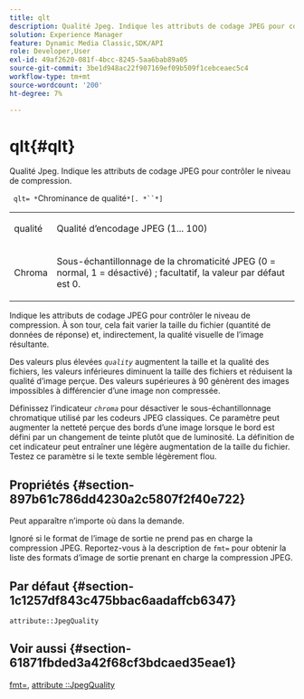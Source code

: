 ```yaml
---
title: qlt
description: Qualité Jpeg. Indique les attributs de codage JPEG pour contrôler le niveau de compression.
solution: Experience Manager
feature: Dynamic Media Classic,SDK/API
role: Developer,User
exl-id: 49af2620-081f-4bcc-8245-5aa6bab89a05
source-git-commit: 3be1d948ac22f907169ef09b509f1cebceaec5c4
workflow-type: tm+mt
source-wordcount: '200'
ht-degree: 7%

---
```


# qlt{#qlt}

Qualité Jpeg. Indique les attributs de codage JPEG pour contrôler le niveau de compression.

` qlt= *`Chrominance de qualité`*[. *``*]`

<table id="simpletable_A245B6A3D2374A6A89DE63A5621CFEC0"> 
 <tr class="strow"> 
  <td class="stentry"> <p> <span class="varname"> qualité </span> </p> </td> 
  <td class="stentry"> <p>Qualité d’encodage JPEG (1... 100) </p> </td> 
 </tr> 
 <tr class="strow"> 
  <td class="stentry"> <p> <span class="varname"> Chroma </span> </p> </td> 
  <td class="stentry"> <p>Sous-échantillonnage de la chromaticité JPEG (0 = normal, 1 = désactivé) ; facultatif, la valeur par défaut est 0. </p> </td> 
 </tr> 
</table>

Indique les attributs de codage JPEG pour contrôler le niveau de compression. À son tour, cela fait varier la taille du fichier (quantité de données de réponse) et, indirectement, la qualité visuelle de l’image résultante.

Des valeurs plus élevées *`quality`* augmentent la taille et la qualité des fichiers, les valeurs inférieures diminuent la taille des fichiers et réduisent la qualité d’image perçue. Des valeurs supérieures à 90 génèrent des images impossibles à différencier d’une image non compressée.

Définissez l’indicateur *`chroma`* pour désactiver le sous-échantillonnage chromatique utilisé par les codeurs JPEG classiques. Ce paramètre peut augmenter la netteté perçue des bords d’une image lorsque le bord est défini par un changement de teinte plutôt que de luminosité. La définition de cet indicateur peut entraîner une légère augmentation de la taille du fichier. Testez ce paramètre si le texte semble légèrement flou.

## Propriétés {#section-897b61c786dd4230a2c5807f2f40e722}

Peut apparaître n’importe où dans la demande.

Ignoré si le format de l’image de sortie ne prend pas en charge la compression JPEG. Reportez-vous à la description de `fmt=` pour obtenir la liste des formats d’image de sortie prenant en charge la compression JPEG.

## Par défaut {#section-1c1257df843c475bbac6aadaffcb6347}

`attribute::JpegQuality`

## Voir aussi {#section-61871fbded3a42f68cf3bdcaed35eae1}

[fmt=](../../../../../ir-api/http-protocol/image-rendering-api-ref/c-ir-http-protocol-ref/c-ir-http-protocol-command-reference/r-ir-fmt.md#reference-4c743f67d56b47c5b774fcc900ff758c), [attribute ::JpegQuality](../../../../../ir-api/material-cat/image-rendering-api-ref/c-ir-material-catalog/c-ir-attributes-reference/r-ir-jpegquality.md#reference-d86fc5ad18bb436891efdbe1f98fea50)
